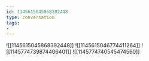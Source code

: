 ```yaml
---
id: 1145615045868392448
type: conversation
tags:
- 
---
```

![[1145615045868392448]]
![[1145615046774411264]]
![[1145774739874406401]]
![[1145774740545474560]]

